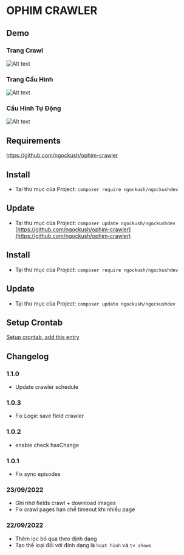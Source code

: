 # OPHIM CRAWLER

## Demo
### Trang Crawl
![Alt text](https://i.ibb.co/WPy9Hp7/CRAWLER-INDEX.png "Crawler Page")

### Trang Cấu Hình
![Alt text](https://i.ibb.co/zmDYwRd/CRAWLER-OPTION.png "Options Page")

### Cấu Hình Tự Động
![Alt text](https://i.ibb.co/5jY3s2P/CRAWLER-SCHEDULE.png "Options Page")

## Requirements
https://github.com/ngockush/ophim-crawler

## Install
- Tại thư mục của Project: `composer require ngockush/ngockushdev`

## Update
- Tại thư mục của Project: `composer update ngockush/ngockushdev`
[https://github.com/ngockush/ophim-crawler](https://github.com/ngockush/ophim-crawler)

## Install
- Tại thư mục của Project: `composer require ngockush/ngockushdev`

## Update
- Tại thư mục của Project: `composer update ngockush/ngockushdev`

## Setup Crontab
[Setup crontab, add this entry](https://github.com/ngockush/ophim-crawler#reset-view-counter)

## Changelog
### 1.1.0
- Update crawler schedule
### 1.0.3
- Fix Logic save field crawler
### 1.0.2
- enable check hasChange
### 1.0.1
- Fix sync episodes
### 23/09/2022
- Ghi nhớ fields crawl + download images
- Fix crawl pages hạn chế timeout khi nhiều page

### 22/09/2022
- Thêm lọc bỏ qua theo định dạng
- Tạo thể loại đối với định dạng là `hoạt hình` và `tv shows`
